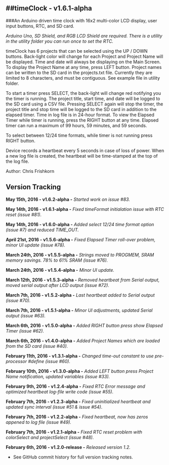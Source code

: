 ##timeClock - v1.6.1-alpha
---
###An Arduino driven time clock with 16x2 multi-color LCD display, user input buttons, RTC, and SD card.

*Arduino Uno, SD Shield, and RGB LCD Shield are required. There is a utility in the utility folder you can run once to set the RTC.*

timeClock has 6 projects that can be selected using the UP / DOWN buttons. Back-light color will change for each Project and Project Name will be displayed. Time and date will always be displaying on the Main Screen. To display the Project Name at any time, press LEFT button.
Project names can be written to the SD card in the projects.txt file. Currently they are limited to 8 characters, and must be contiguous. See example file in utility folder. 

To start a timer press SELECT, the back-light will change red notifying you the timer is running. The project title, start time, and date will be logged to the SD card using a CSV file. Pressing SELECT again will stop the timer, the project title and stop time will be logged to the SD card in addition to the elapsed timer. Time in log file is in 24-hour format.
To view the Elapsed Timer while timer is running, press the RIGHT button at any time. Elapsed timer can run a maximum of 99 hours, 59 minutes, and 59 seconds.

To select between 12/24 time formats, while timer is not running press RIGHT button.

Device records a heartbeat every 5 seconds in case of loss of power. When a new log file is created, the heartbeat will be time-stamped at the top of the log file.

Author: Chris Frishkorn

Version Tracking
---
**May 15th, 2016      - v1.6.2-alpha   -** *Started work on issue #83.*

**May 14th, 2016      - v1.6.1-alpha   -** *Fixed timeFormat initialation issue with RTC reset (issue #81).*

**May 14th, 2016      - v1.6.0-alpha   -** *Added select 12/24 time format option (issue #7) and reduced TIME_OUT.*

**April 21st, 2016    - v1.5.6-alpha   -** *Fixed Elapsed Timer roll-over problem, minor UI update (issue #78).*

**March 24th, 2016    - v1.5.5-alpha   -** *Strings moved to PROGMEM, SRAM memory savings. 78% to 61% SRAM (issue #76).*

**March 24th, 2016    - v1.5.4-alpha   -** *Minor UI update.*

**March 12th, 2016    - v1.5.3-alpha   -** *Removed heartbeat from Serial output, moved serial output after LCD output (issue #72).*

**March 7th, 2016     - v1.5.2-alpha   -** *Last heartbeat added to Serial output (issue #70).*

**March 7th, 2016     - v1.5.1-alpha   -** *Minor UI adjustments, updated Serial output (issue #63).*

**March 6th, 2016     - v1.5.0-alpha   -** *Added RIGHT button press show Elapsed Timer (issue #62).*

**March 6th, 2016     - v1.4.0-alpha   -** *Added Project Names which are loaded from the SD card (issue #40).*

**February 11th, 2016 - v1.3.1-alpha   -** *Changed time-out constant to use pre-processor #define (issue #60).*

**February 10th, 2016 - v1.3.0-alpha   -** *Added LEFT button press Project Name notification, updated variables (issue #33).*

**February 9th, 2016  - v1.2.4-alpha   -** *Fixed RTC Error message and optimized heartbeat log-file write code (issue #55).*

**February 7th, 2016  - v1.2.3-alpha   -** *Fixed uninitialized heartbeat and updated sync interval (issue #51 & issue #54).*

**February 7th, 2016  - v1.2.2-alpha   -** *Fixed heartbeat, now has zeros appened to log file (issue #49).*

**February 7th, 2016  - v1.2.1-alpha   -** *Fixed RTC reset problem with colorSelect and projectSelect (issue #48).*

**February 6th, 2016  - v1.2.0-release -** *Released version 1.2.*

- See GitHub commit history for full version tracking notes.